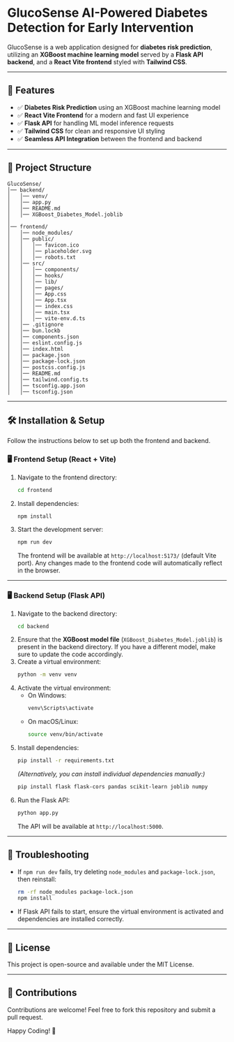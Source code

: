 # GlucoSense AI-Powered Diabetes Detection for Early Intervention

GlucoSense is a web application designed for **diabetes risk prediction**, utilizing an **XGBoost machine learning model** served by a **Flask API backend**, and a **React Vite frontend** styled with **Tailwind CSS**.

---

## 🚀 Features

- ✅ **Diabetes Risk Prediction** using an XGBoost machine learning model
- ✅ **React Vite Frontend** for a modern and fast UI experience
- ✅ **Flask API** for handling ML model inference requests
- ✅ **Tailwind CSS** for clean and responsive UI styling
- ✅ **Seamless API Integration** between the frontend and backend

---

## 📂 Project Structure

```
GlucoSense/
│── backend/
│   │── venv/
│   │── app.py
│   │── README.md
│   │── XGBoost_Diabetes_Model.joblib
│
│── frontend/
│   │── node_modules/
│   │── public/
│   │   │── favicon.ico
│   │   │── placeholder.svg
│   │   │── robots.txt
│   │── src/
│   │   │── components/
│   │   │── hooks/
│   │   │── lib/
│   │   │── pages/
│   │   │── App.css
│   │   │── App.tsx
│   │   │── index.css
│   │   │── main.tsx
│   │   │── vite-env.d.ts
│   │── .gitignore
│   │── bun.lockb
│   │── components.json
│   │── eslint.config.js
│   │── index.html
│   │── package.json
│   │── package-lock.json
│   │── postcss.config.js
│   │── README.md
│   │── tailwind.config.ts
│   │── tsconfig.app.json
│   │── tsconfig.json
```

---

## 🛠 Installation & Setup

Follow the instructions below to set up both the frontend and backend.

### 🖥 Frontend Setup (React + Vite)

1. Navigate to the frontend directory:
   ```sh
   cd frontend
   ```
2. Install dependencies:
   ```sh
   npm install
   ```
3. Start the development server:
   ```sh
   npm run dev
   ```
   The frontend will be available at `http://localhost:5173/` (default Vite port). Any changes made to the frontend code will automatically reflect in the browser.

---

### 🖥 Backend Setup (Flask API)

1. Navigate to the backend directory:
   ```sh
   cd backend
   ```
2. Ensure that the **XGBoost model file** (`XGBoost_Diabetes_Model.joblib`) is present in the backend directory. If you have a different model, make sure to update the code accordingly.
3. Create a virtual environment:
   ```sh
   python -m venv venv
   ```
4. Activate the virtual environment:
   - On Windows:
     ```sh
     venv\Scripts\activate
     ```
   - On macOS/Linux:
     ```sh
     source venv/bin/activate
     ```
5. Install dependencies:
   ```sh
   pip install -r requirements.txt
   ```
   _(Alternatively, you can install individual dependencies manually:)_
   ```sh
   pip install flask flask-cors pandas scikit-learn joblib numpy
   ```
6. Run the Flask API:
   ```sh
   python app.py
   ```
   The API will be available at `http://localhost:5000`.

---

## 🔧 Troubleshooting

- If `npm run dev` fails, try deleting `node_modules` and `package-lock.json`, then reinstall:
  ```sh
  rm -rf node_modules package-lock.json
  npm install
  ```
- If Flask API fails to start, ensure the virtual environment is activated and dependencies are installed correctly.

---

## 📜 License

This project is open-source and available under the MIT License.

---

## 🤝 Contributions

Contributions are welcome! Feel free to fork this repository and submit a pull request.

Happy Coding! 🎉
